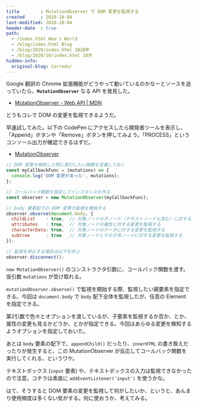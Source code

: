 ```yaml
---
title        : MutationObserver で DOM 変更を監視する
created      : 2020-10-04
last-modified: 2020-10-04
header-date  : true
path:
  - /index.html Neo's World
  - /blog/index.html Blog
  - /blog/2020/index.html 2020年
  - /blog/2020/10/index.html 10月
hidden-info:
  original-blog: Corredor
---
```


Google 翻訳の Chrome 拡張機能がどうやって動いているのかなーとソースを追っていたら、__`MutationObserver`__ なる API を発見した。

- [MutationObserver - Web API | MDN](https://developer.mozilla.org/ja/docs/Web/API/MutationObserver)

どうもコレで DOM の変更を監視できるようだ。

早速試してみた。以下の CodePen にアクセスしたら開発者ツールを表示し、「Append」ボタンや「Remove」ボタンを押してみよう。「PROCESS」というコンソール出力が確認できるはずだ。

- [MutationObserver](https://codepen.io/Neos21/pen/mdPrQXp)

```javascript
// DOM 変更を検知した時に実行したい関数を定義しておく
const myCallbackFunc = (mutations) => {
  console.log('DOM 変更があった', mutations);
};

// コールバック関数を指定してインスタンスを作る
const observer = new MutationObserver(myCallbackFunc);

// body 要素配下の DOM 変更の監視を開始する
observer.observe(document.body, {
  childList    : true,  // 対象ノードの子ノード（テキストノードも含む）に対する追加・削除を監視する
  attributes   : true,  // 対象ノードの属性に対する変更を監視する
  characterData: true,  // 対象ノードのデータに対する変更を監視する
  subtree      : true   // 対象ノードとその子孫ノードに対する変更を監視する
});

// 監視を停止する場合は以下を呼ぶ
observer.disconnect();
```

`new MutationObserver()` のコンストラクタ引数に、コールバック関数を渡す。仮引数 `mutations` が受け取れる。

`mutationObserver.observe()` で監視を開始する際、監視したい親要素を指定できる。今回は `document.body` で `body` 配下全体を監視したが、任意の Element を指定できる。

第2引数で色々とオプションを渡しているが、子要素を監視するか否か、とか、属性の変更も見るかどうか、とかが指定できる。今回はあらゆる変更を検知するようオプションを指定しておいた。

あとは `body` 要素の配下で、`appendChild()` だったり、`innerHTML` の書き換えだったりが発生すると、この MutationObserver が反応してコールバック関数を実行してくれる、というワケ。

テキストボックス (`input` 要素) や、テキストボックスの入力は監視できなかったので注意。コチラは素直に `addEventListener('input')` を使うかな。

はて、そうすると DOM 要素の変更を監視して何がしたいか、というと、あんまり使用頻度は多くない気がする。何に使おうか、考えてみる。
